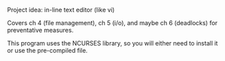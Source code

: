 Project idea: in-line text editor (like vi)

Covers ch 4 (file management), ch 5 (i/o), and maybe ch 6 (deadlocks) for preventative measures.

This program uses the NCURSES library, so you will either need to install it or use the pre-compiled file.
